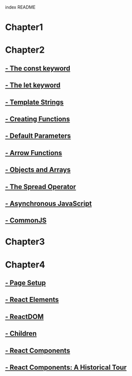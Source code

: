 index README
# Chapter1

# Chapter2
## [- The const keyword](_Chapter2/a.The_const_keyword.md)
## [- The let keyword](_Chapter2/b.The_let_keyword.md)
## [- Template Strings](_Chapter2/c.Template_Strings.md)
## [- Creating Functions](_Chapter2/d.Creating_Functions.md)
## [- Default Parameters](_Chapter2/e.Default_Parameters.md)
## [- Arrow Functions](_Chapter2/f.Arrow_Functions.md)
## [- Objects and Arrays](_Chapter2/g.Object_and_Arrays.md)
## [- The Spread Operator](_Chapter2/h.The_Spread_Operator.md)
## [- Asynchronous JavaScript](_Chapter2/j.Asynchronous_JavaScript.md)
## [- CommonJS](_Chapter2/k.CommonJS.md)

# Chapter3

# Chapter4
## [- Page Setup](_Chapter4/Page_Setup)
## [- React Elements](_Chapter4/React_Elements)
## [- ReactDOM](_Chapter4/ReactDOM)
## [- Children](_Chapter4/Children)
## [- React Components](_Chapter4/React_Components)
## [- React Components: A Historical Tour](_Chapter4/React_Components_A_Historical_Tour)